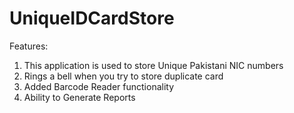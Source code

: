 # UniqueIDCardStore

Features:
1) This application is used to store Unique Pakistani NIC numbers
2) Rings a bell when you try to store duplicate card
3) Added Barcode Reader functionality
4) Ability to Generate Reports